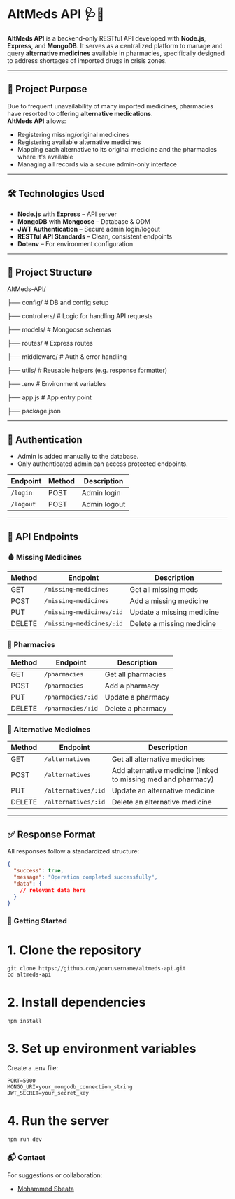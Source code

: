 # AltMeds API 🩺💊

**AltMeds API** is a backend-only RESTful API developed with **Node.js**, **Express**, and **MongoDB**. It serves as a centralized platform to manage and query **alternative medicines** available in pharmacies, specifically designed to address shortages of imported drugs in crisis zones.

---

## 📌 Project Purpose

Due to frequent unavailability of many imported medicines, pharmacies have resorted to offering **alternative medications**.  
**AltMeds API** allows:
- Registering missing/original medicines
- Registering available alternative medicines
- Mapping each alternative to its original medicine and the pharmacies where it's available
- Managing all records via a secure admin-only interface

---

## 🛠️ Technologies Used

- **Node.js** with **Express** – API server
- **MongoDB** with **Mongoose** – Database & ODM
- **JWT Authentication** – Secure admin login/logout
- **RESTful API Standards** – Clean, consistent endpoints
- **Dotenv** – For environment configuration

---

## 📂 Project Structure

AltMeds-API/

├── config/ # DB and config setup

├── controllers/ # Logic for handling API requests

├── models/ # Mongoose schemas

├── routes/ # Express routes

├── middleware/ # Auth & error handling

├── utils/ # Reusable helpers (e.g. response formatter)

├── .env # Environment variables

├── app.js # App entry point

├── package.json




---

## 🔐 Authentication

- Admin is added manually to the database.
- Only authenticated admin can access protected endpoints.

| Endpoint     | Method | Description       |
|--------------|--------|-------------------|
| `/login`     | POST   | Admin login       |
| `/logout`    | POST   | Admin logout      |

---

## 🔄 API Endpoints

### 🩸 Missing Medicines
| Method | Endpoint               | Description              |
|--------|------------------------|--------------------------|
| GET    | `/missing-medicines`  | Get all missing meds     |
| POST   | `/missing-medicines`  | Add a missing medicine   |
| PUT    | `/missing-medicines/:id` | Update a missing medicine |
| DELETE | `/missing-medicines/:id` | Delete a missing medicine |

### 🏥 Pharmacies
| Method | Endpoint          | Description          |
|--------|-------------------|----------------------|
| GET    | `/pharmacies`     | Get all pharmacies   |
| POST   | `/pharmacies`     | Add a pharmacy       |
| PUT    | `/pharmacies/:id` | Update a pharmacy    |
| DELETE | `/pharmacies/:id` | Delete a pharmacy    |

### 💊 Alternative Medicines
| Method | Endpoint          | Description                                     |
|--------|-------------------|-------------------------------------------------|
| GET    | `/alternatives`   | Get all alternative medicines                  |
| POST   | `/alternatives`   | Add alternative medicine (linked to missing med and pharmacy) |
| PUT    | `/alternatives/:id` | Update an alternative medicine               |
| DELETE | `/alternatives/:id` | Delete an alternative medicine               |

---

## ✅ Response Format

All responses follow a standardized structure:

```json
{
  "success": true,
  "message": "Operation completed successfully",
  "data": {
    // relevant data here
  }
}
```

### 🚀 Getting Started
# 1. Clone the repository
```
git clone https://github.com/yourusername/altmeds-api.git
cd altmeds-api
```

# 2. Install dependencies
```
npm install
```
# 3. Set up environment variables

Create a .env file:

```
PORT=5000
MONGO_URI=your_mongodb_connection_string
JWT_SECRET=your_secret_key

```
# 4. Run the server
```
npm run dev
```

### 📬 Contact
For suggestions or collaboration:
- [Mohammed Sbeata](https://github.com/Mohammed-Sbeata)


